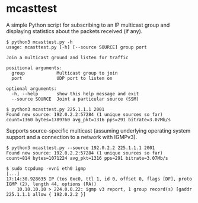 # mcasttest
A simple Python script for subscribing to an IP multicast group and displaying statistics about the packets received (if any).

    $ python3 mcasttest.py -h
    usage: mcasttest.py [-h] [--source SOURCE] group port

    Join a multicast ground and listen for traffic

    positional arguments:
      group            Multicast group to join
      port             UDP port to listen on

    optional arguments:
      -h, --help       show this help message and exit
      --source SOURCE  Joint a particular source (SSM)

    $ python3 mcasttest.py 225.1.1.1 2001
    Found new source: 192.0.2.2:57284 (1 unique sources so far)
    count=1360 bytes=1789760 avg_pkt=1316 pps=291 bitrate=3.07Mb/s

Supports source-specific multicast (assuming underlying operating system support and a connection to a network with IGMPv3). 

    $ python3 mcasttest.py --source 192.0.2.2 225.1.1.1 2001
    Found new source: 192.0.2.2:57284 (1 unique sources so far)
    count=814 bytes=1071224 avg_pkt=1316 pps=291 bitrate=3.07Mb/s
    
    $ sudo tcpdump -vvni eth0 igmp
    [...]
    17:14:30.928635 IP (tos 0xc0, ttl 1, id 0, offset 0, flags [DF], proto IGMP (2), length 44, options (RA))
        10.10.10.10 > 224.0.0.22: igmp v3 report, 1 group record(s) [gaddr 225.1.1.1 allow { 192.0.2.2 }]
